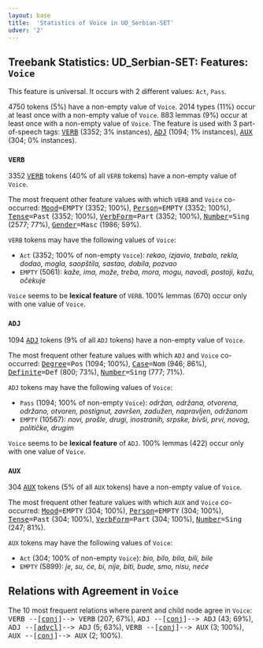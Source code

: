```yaml
---
layout: base
title:  'Statistics of Voice in UD_Serbian-SET'
udver: '2'
---
```


## Treebank Statistics: UD_Serbian-SET: Features: `Voice`

This feature is universal.
It occurs with 2 different values: `Act`, `Pass`.

4750 tokens (5%) have a non-empty value of `Voice`.
2014 types (11%) occur at least once with a non-empty value of `Voice`.
883 lemmas (9%) occur at least once with a non-empty value of `Voice`.
The feature is used with 3 part-of-speech tags: <tt><a href="sr_set-pos-VERB.html">VERB</a></tt> (3352; 3% instances), <tt><a href="sr_set-pos-ADJ.html">ADJ</a></tt> (1094; 1% instances), <tt><a href="sr_set-pos-AUX.html">AUX</a></tt> (304; 0% instances).

### `VERB`

3352 <tt><a href="sr_set-pos-VERB.html">VERB</a></tt> tokens (40% of all `VERB` tokens) have a non-empty value of `Voice`.

The most frequent other feature values with which `VERB` and `Voice` co-occurred: <tt><a href="sr_set-feat-Mood.html">Mood</a></tt><tt>=EMPTY</tt> (3352; 100%), <tt><a href="sr_set-feat-Person.html">Person</a></tt><tt>=EMPTY</tt> (3352; 100%), <tt><a href="sr_set-feat-Tense.html">Tense</a></tt><tt>=Past</tt> (3352; 100%), <tt><a href="sr_set-feat-VerbForm.html">VerbForm</a></tt><tt>=Part</tt> (3352; 100%), <tt><a href="sr_set-feat-Number.html">Number</a></tt><tt>=Sing</tt> (2577; 77%), <tt><a href="sr_set-feat-Gender.html">Gender</a></tt><tt>=Masc</tt> (1986; 59%).

`VERB` tokens may have the following values of `Voice`:

* `Act` (3352; 100% of non-empty `Voice`): <em>rekao, izjavio, trebalo, rekla, dodao, mogla, saopštila, sastao, dobila, pozvao</em>
* `EMPTY` (5061): <em>kaže, ima, može, treba, mora, mogu, navodi, postoji, kažu, očekuje</em>

`Voice` seems to be **lexical feature** of `VERB`. 100% lemmas (670) occur only with one value of `Voice`.

### `ADJ`

1094 <tt><a href="sr_set-pos-ADJ.html">ADJ</a></tt> tokens (9% of all `ADJ` tokens) have a non-empty value of `Voice`.

The most frequent other feature values with which `ADJ` and `Voice` co-occurred: <tt><a href="sr_set-feat-Degree.html">Degree</a></tt><tt>=Pos</tt> (1094; 100%), <tt><a href="sr_set-feat-Case.html">Case</a></tt><tt>=Nom</tt> (946; 86%), <tt><a href="sr_set-feat-Definite.html">Definite</a></tt><tt>=Def</tt> (800; 73%), <tt><a href="sr_set-feat-Number.html">Number</a></tt><tt>=Sing</tt> (777; 71%).

`ADJ` tokens may have the following values of `Voice`:

* `Pass` (1094; 100% of non-empty `Voice`): <em>održan, održana, otvorena, održano, otvoren, postignut, završen, zadužen, napravljen, održanom</em>
* `EMPTY` (10567): <em>novi, prošle, drugi, inostranih, srpske, bivši, prvi, novog, političke, drugim</em>

`Voice` seems to be **lexical feature** of `ADJ`. 100% lemmas (422) occur only with one value of `Voice`.

### `AUX`

304 <tt><a href="sr_set-pos-AUX.html">AUX</a></tt> tokens (5% of all `AUX` tokens) have a non-empty value of `Voice`.

The most frequent other feature values with which `AUX` and `Voice` co-occurred: <tt><a href="sr_set-feat-Mood.html">Mood</a></tt><tt>=EMPTY</tt> (304; 100%), <tt><a href="sr_set-feat-Person.html">Person</a></tt><tt>=EMPTY</tt> (304; 100%), <tt><a href="sr_set-feat-Tense.html">Tense</a></tt><tt>=Past</tt> (304; 100%), <tt><a href="sr_set-feat-VerbForm.html">VerbForm</a></tt><tt>=Part</tt> (304; 100%), <tt><a href="sr_set-feat-Number.html">Number</a></tt><tt>=Sing</tt> (247; 81%).

`AUX` tokens may have the following values of `Voice`:

* `Act` (304; 100% of non-empty `Voice`): <em>bio, bilo, bila, bili, bile</em>
* `EMPTY` (5899): <em>je, su, će, bi, nije, biti, bude, smo, nisu, neće</em>

## Relations with Agreement in `Voice`

The 10 most frequent relations where parent and child node agree in `Voice`:
<tt>VERB --[<tt><a href="sr_set-dep-conj.html">conj</a></tt>]--> VERB</tt> (207; 67%),
<tt>ADJ --[<tt><a href="sr_set-dep-conj.html">conj</a></tt>]--> ADJ</tt> (43; 69%),
<tt>ADJ --[<tt><a href="sr_set-dep-advcl.html">advcl</a></tt>]--> ADJ</tt> (5; 63%),
<tt>VERB --[<tt><a href="sr_set-dep-conj.html">conj</a></tt>]--> AUX</tt> (3; 100%),
<tt>AUX --[<tt><a href="sr_set-dep-conj.html">conj</a></tt>]--> AUX</tt> (2; 100%).

